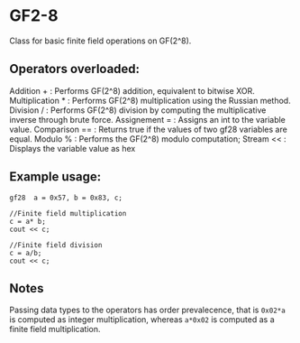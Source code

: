 # GF2-8
Class for basic finite field operations on GF(2^8).

## Operators overloaded: 
  Addition + : Performs GF(2^8) addition, equivalent to bitwise XOR.
  Multiplication * : Performs GF(2^8) multiplication using the Russian method.
  Division / :  Performs GF(2^8) division by computing the multiplicative inverse through brute force.
  Assignement = : Assigns an int to the variable value.
  Comparison == : Returns true if the values of two gf28 variables are equal.
  Modulo %  : Performs the GF(2^8) modulo computation;
  Stream << : Displays the variable value as hex
  
## Example usage:
 
    gf28  a = 0x57, b = 0x83, c;
    
    //Finite field multiplication
    c = a* b;
    cout << c;
    
    //Finite field division
    c = a/b;
    cout << c;
    
## Notes
Passing data types to the operators has order prevalecence, that is `0x02*a` is computed as integer multiplication, whereas `a*0x02` is computed as a finite field multiplication.
